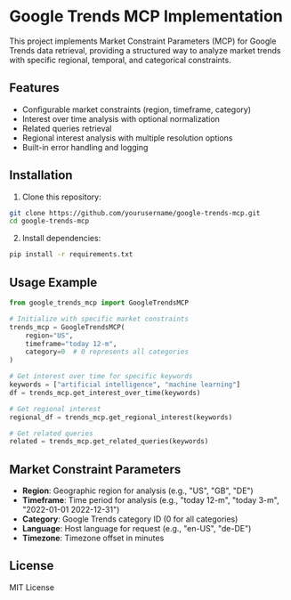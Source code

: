 # Google Trends MCP Implementation

This project implements Market Constraint Parameters (MCP) for Google Trends data retrieval, providing a structured way to analyze market trends with specific regional, temporal, and categorical constraints.

## Features

- Configurable market constraints (region, timeframe, category)
- Interest over time analysis with optional normalization
- Related queries retrieval
- Regional interest analysis with multiple resolution options
- Built-in error handling and logging

## Installation

1. Clone this repository:
```bash
git clone https://github.com/yourusername/google-trends-mcp.git
cd google-trends-mcp
```

2. Install dependencies:
```bash
pip install -r requirements.txt
```

## Usage Example

```python
from google_trends_mcp import GoogleTrendsMCP

# Initialize with specific market constraints
trends_mcp = GoogleTrendsMCP(
    region="US",
    timeframe="today 12-m",
    category=0  # 0 represents all categories
)

# Get interest over time for specific keywords
keywords = ["artificial intelligence", "machine learning"]
df = trends_mcp.get_interest_over_time(keywords)

# Get regional interest
regional_df = trends_mcp.get_regional_interest(keywords)

# Get related queries
related = trends_mcp.get_related_queries(keywords)
```

## Market Constraint Parameters

- **Region**: Geographic region for analysis (e.g., "US", "GB", "DE")
- **Timeframe**: Time period for analysis (e.g., "today 12-m", "today 3-m", "2022-01-01 2022-12-31")
- **Category**: Google Trends category ID (0 for all categories)
- **Language**: Host language for request (e.g., "en-US", "de-DE")
- **Timezone**: Timezone offset in minutes

## License

MIT License